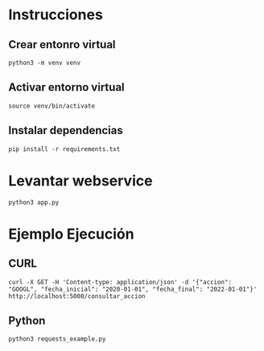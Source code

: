 # Instrucciones

## Crear entonro virtual

`python3 -m venv venv`

## Activar entorno virtual

`source venv/bin/activate`

## Instalar dependencias

`pip install -r requirements.txt`

# Levantar webservice

`python3 app.py`


# Ejemplo Ejecución

## CURL

`curl -X GET -H 'Content-type: application/json' -d '{"accion": "GOOGL", "fecha_inicial": "2020-01-01", "fecha_final": "2022-01-01"}' http://localhost:5000/consultar_accion`


## Python

`python3 requests_example.py`
